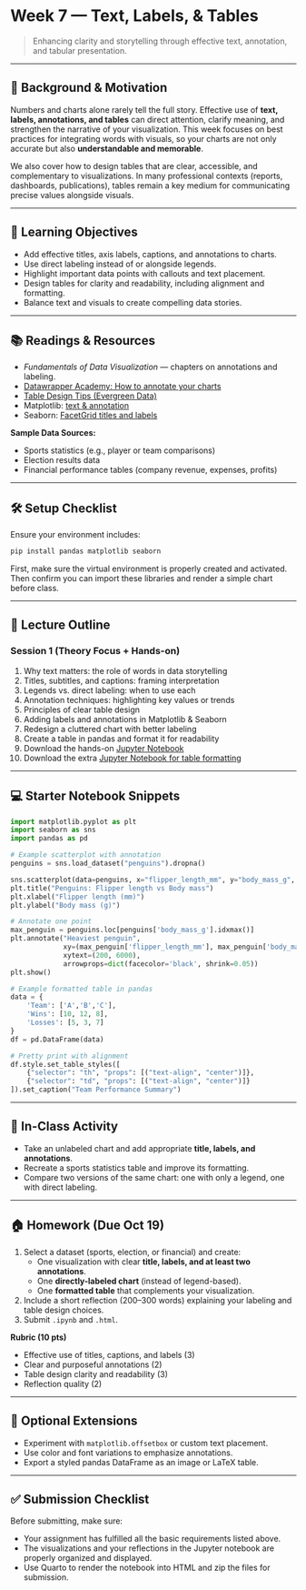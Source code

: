 # Week 7 — Text, Labels, & Tables

> Enhancing clarity and storytelling through effective text, annotation, and tabular presentation.

---

## 📖 Background & Motivation

Numbers and charts alone rarely tell the full story. Effective use of **text, labels, annotations, and tables** can direct attention, clarify meaning, and strengthen the narrative of your visualization. This week focuses on best practices for integrating words with visuals, so your charts are not only accurate but also **understandable and memorable**.

We also cover how to design tables that are clear, accessible, and complementary to visualizations. In many professional contexts (reports, dashboards, publications), tables remain a key medium for communicating precise values alongside visuals.

---

## 🔎 Learning Objectives

- Add effective titles, axis labels, captions, and annotations to charts.
- Use direct labeling instead of or alongside legends.
- Highlight important data points with callouts and text placement.
- Design tables for clarity and readability, including alignment and formatting.
- Balance text and visuals to create compelling data stories.

---

## 📚 Readings & Resources

- *Fundamentals of Data Visualization* — chapters on annotations and labeling.
- [Datawrapper Academy: How to annotate your charts](https://academy.datawrapper.de/article/118-how-to-annotate-your-charts)
- [Table Design Tips (Evergreen Data)](https://stephanieevergreen.com/designing-creative-tables/)
- Matplotlib: [text & annotation](https://matplotlib.org/stable/tutorials/text/annotations.html)
- Seaborn: [FacetGrid titles and labels](https://seaborn.pydata.org/tutorial/axis_grids.html)

**Sample Data Sources:**

- Sports statistics (e.g., player or team comparisons)
- Election results data
- Financial performance tables (company revenue, expenses, profits)

---

## 🛠️ Setup Checklist

Ensure your environment includes:

```bash
pip install pandas matplotlib seaborn
```

First, make sure the virtual environment is properly created and activated. Then confirm you can import these libraries and render a simple chart before class.

---

## 🧭 Lecture Outline

### Session 1 (Theory Focus + Hands-on)

1. Why text matters: the role of words in data storytelling
2. Titles, subtitles, and captions: framing interpretation
3. Legends vs. direct labeling: when to use each
4. Annotation techniques: highlighting key values or trends
5. Principles of clear table design
6. Adding labels and annotations in Matplotlib & Seaborn
7. Redesign a cluttered chart with better labeling
8. Create a table in pandas and format it for readability
9. Download the hands-on [Jupyter Notebook](week7/week7_hands_on.ipynb)
10. Download the extra [Jupyter Notebook for table formatting](week7/week7_hands_on_table_formatting.ipynb)


---

## 💻 Starter Notebook Snippets

```python
import matplotlib.pyplot as plt
import seaborn as sns
import pandas as pd

# Example scatterplot with annotation
penguins = sns.load_dataset("penguins").dropna()

sns.scatterplot(data=penguins, x="flipper_length_mm", y="body_mass_g", hue="species")
plt.title("Penguins: Flipper length vs Body mass")
plt.xlabel("Flipper length (mm)")
plt.ylabel("Body mass (g)")

# Annotate one point
max_penguin = penguins.loc[penguins['body_mass_g'].idxmax()]
plt.annotate("Heaviest penguin",
             xy=(max_penguin['flipper_length_mm'], max_penguin['body_mass_g']),
             xytext=(200, 6000),
             arrowprops=dict(facecolor='black', shrink=0.05))
plt.show()
```

```python
# Example formatted table in pandas
data = {
    'Team': ['A','B','C'],
    'Wins': [10, 12, 8],
    'Losses': [5, 3, 7]
}
df = pd.DataFrame(data)

# Pretty print with alignment
df.style.set_table_styles([
    {"selector": "th", "props": [("text-align", "center")]},
    {"selector": "td", "props": [("text-align", "center")]}
]).set_caption("Team Performance Summary")
```

---

## 🧪 In-Class Activity

- Take an unlabeled chart and add appropriate **title, labels, and annotations**.
- Recreate a sports statistics table and improve its formatting.
- Compare two versions of the same chart: one with only a legend, one with direct labeling.

---

## 🏠 Homework (Due Oct 19)

1. Select a dataset (sports, election, or financial) and create:
   - One visualization with clear **title, labels, and at least two annotations**.
   - One **directly-labeled chart** (instead of legend-based).
   - One **formatted table** that complements your visualization.
2. Include a short reflection (200–300 words) explaining your labeling and table design choices.
3. Submit `.ipynb` and `.html`.

**Rubric (10 pts)**

- Effective use of titles, captions, and labels (3)
- Clear and purposeful annotations (2)
- Table design clarity and readability (3)
- Reflection quality (2)

---

## 🧩 Optional Extensions

- Experiment with `matplotlib.offsetbox` or custom text placement.
- Use color and font variations to emphasize annotations.
- Export a styled pandas DataFrame as an image or LaTeX table.

---

## ✅ Submission Checklist

Before submitting, make sure:

- Your assignment has fulfilled all the basic requirements listed above.
- The visualizations and your reflections in the Jupyter notebook are properly organized and displayed.
- Use Quarto to render the notebook into HTML and zip the files for submission.
